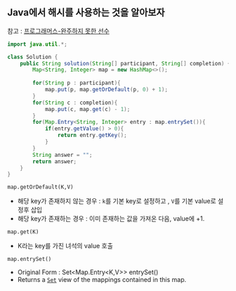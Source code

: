 ## Java에서 해시를 사용하는 것을 알아보자
참고 :  [프로그래머스-완주하지 못한 선수](https://school.programmers.co.kr/learn/courses/30/lessons/42576?language=java)


```Java
import java.util.*;

class Solution {
    public String solution(String[] participant, String[] completion) {
        Map<String, Integer> map = new HashMap<>();
        
        for(String p : participant){
            map.put(p, map.getOrDefault(p, 0) + 1);
        }
        for(String c : completion){
            map.put(c, map.get(c) - 1);
        }
        for(Map.Entry<String, Integer> entry : map.entrySet()){
            if(entry.getValue() > 0){
                return entry.getKey();
            }
        }
        String answer = "";
        return answer;
    }
}
```

`map.getOrDefault(K,V)` 
- 해당 key가 존재하지 않는 경우 : `k`를 기본 key로 설정하고 , `V`를 기본 value로 설정후 삽입
- 해당 key가 존재하는 경우 : 이미 존재하는 값을 가져온 다음, value에 +1.

`map.get(K)`
- K라는 key를 가진 녀석의 value 호출

`map.entrySet()`
- Original Form : Set<Map.Entry<K,V>>	entrySet()
- Returns a [`Set`](https://docs.oracle.com/javase/8/docs/api/java/util/Set.html "interface in java.util") view of the mappings contained in this map.



